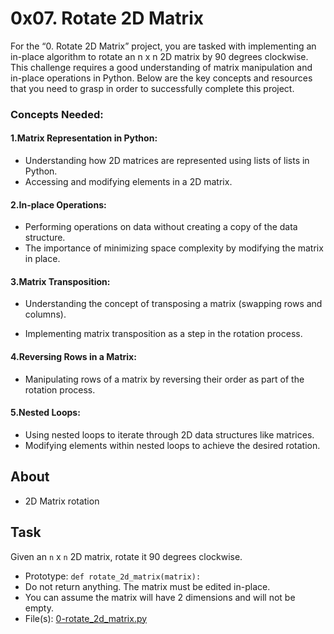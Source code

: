 # 0x07. Rotate 2D Matrix

For the “0. Rotate 2D Matrix” project, you are tasked with implementing an in-place algorithm to rotate an n x n 2D matrix by 90 degrees clockwise. This challenge requires a good understanding of matrix manipulation and in-place operations in Python. Below are the key concepts and resources that you need to grasp in order to successfully complete this project.

### Concepts Needed:
#### 1.Matrix Representation in Python:

- Understanding how 2D matrices are represented using lists of lists in Python.
- Accessing and modifying elements in a 2D matrix.

#### 2.In-place Operations:

- Performing operations on data without creating a copy of the data structure.
- The importance of minimizing space complexity by modifying the matrix in place.

#### 3.Matrix Transposition:

- Understanding the concept of transposing a matrix (swapping rows and columns).

- Implementing matrix transposition as a step in the rotation process.

#### 4.Reversing Rows in a Matrix:

- Manipulating rows of a matrix by reversing their order as part of the rotation process.

#### 5.Nested Loops:

- Using nested loops to iterate through 2D data structures like matrices.
- Modifying elements within nested loops to achieve the desired rotation.

## About
- 2D Matrix rotation

## Task
Given an `n` x `n` 2D matrix, rotate it 90 degrees clockwise.
- Prototype: `def rotate_2d_matrix(matrix):`
- Do not return anything. The matrix must be edited in-place.
- You can assume the matrix will have 2 dimensions and will not be empty.
- File(s): [0-rotate_2d_matrix.py](0-rotate_2d_matrix.py)